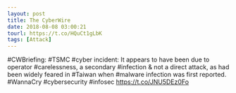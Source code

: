```yaml
---
layout: post
title: The CyberWire
date: 2018-08-08 03:00:21
tourl: https://t.co/HQuCt1gLbK
tags: [Attack]
---
```

#CWBriefing: #TSMC #cyber incident: It appears to have been due to operator #carelessness, a secondary #infection &amp; not a direct attack, as had been widely feared in #Taiwan when #malware infection was first reported. #WannaCry #cybersecurity #infosec https://t.co/JNU5DEz0Fo